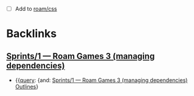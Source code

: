 - [ ] Add to [roam/css](<roam/css.md>)

# Backlinks
## [Sprints/1 — Roam Games 3 (managing dependencies)](<Sprints/1 — Roam Games 3 (managing dependencies).md>)
- {{[query](<query.md>): {and: [Sprints/1 — Roam Games 3 (managing dependencies)](<Sprints/1 — Roam Games 3 (managing dependencies).md>) [Outlines](<Outlines.md>)}

